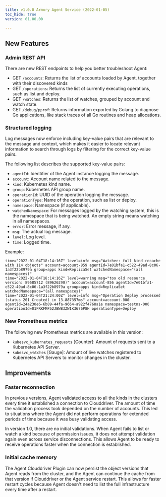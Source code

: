 ```yaml
---
title: v1.0.0 Armory Agent Service (2022-01-05)
toc_hide: true
version: 01.00.00

---
```


## New Features

### Admin REST API

There are new REST endpoints to help you better troubleshoot Agent:

* GET `/accounts`: Returns the list of accounts loaded by Agent, together with their discovered kinds
* GET `/operations`: Returns the list of currently executing operations, such as list and deploy.
* GET `/watches`: Returns the list of watches, grouped by account and watch state.
* GET `/debug/pprof`: Returns information exported by Golang to diagnose Go applications, like stack traces of all Go routines and heap allocations.

### Structured logging

Log messages now enforce including key-value pairs that are relevant to the message and context, which makes it easier to locate relevant information to search through logs by filtering for the correct key-value pairs.

The following list describes the supported key-value pairs:

* `agentId`: Identifier of the Agent instance logging the message.
* `account`: Account name related to the message.
* `kind`: Kubernetes kind name.
* `group`: Kubernetes API group name.
* `operationId`: UUID of the operation logging the message.
* `operationType`: Name of the operation, such as list or deploy.
* `namespace`: Namespace (if applicable).
* `watchedNamespace`: For messages logged by the watching system, this is the namespace that is being watched. An empty string means watching in all namespaces.
* `error`: Error message, if any.
* `msg`: The actual log message.
* `level`: Log level.
* `time`: Logged time.

Example:
```
time="2022-01-04T18:14:16Z" level=info msg="Watcher: full kind recache with 114 objects" account=account-859 agentId=7e01bfa1-c522-49ad-8c06-1a3f22b8979a group=apps kind=ReplicaSet watchedNamespace="(all namespaces)"
time="2022-01-04T18:14:16Z" level=warning msg="too old resource version: 89585712 (89626290)" account=account-856 agentId=7e01bfa1-c522-49ad-8c06-1a3f22b8979a group=apps kind=ReplicaSet watchedNamespace="(all namespaces)"
time="2022-01-04T21:24:00Z" level=info msg="Operation Deploy processed (status 201 Created) in 13.887357ms" account=account-000 agentId=24a230e6-6b89-44fa-9664-a922f4768a1e namespace=testns-000 operationId=01FRKFMF52JBWB3ZW1K3676P8H operationType=Deploy
```


### New Prometheus metrics

The following new Prometheus metrics are available in this version:

* `kubesvc_kubernetes_requests`  [Counter]: Amount of requests sent to a Kubernetes API Server.
* `kubesvc_watches`  [Gauge]: Amount of live watches registered to Kubernetes API Servers to monitor changes in the cluster.

## Improvements

### Faster reconnection

In previous versions, Agent validated access to all the kinds in the clusters every time it established a connection to Clouddriver. The amount of time the validation process took depended on the number of accounts. This led to situations where the Agent did not perform operations for extended periods of time because it was busy validating access.

In version 1.0, there are no initial validations. When Agent fails to list or watch a kind because of permission issues, it does not attempt validation again even across service disconnections. This allows Agent to be ready to receive operations faster when the connection is established.

### Initial cache memory

The Agent Clouddriver Plugin can now persist the object versions that Agent reads from the cluster, and the Agent can continue the cache from that version if Clouddriver or the Agent service restart. This allows for faster restart cycles because Agent doesn't need to list the full infrastructure every time after a restart.